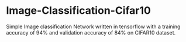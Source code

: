 # Image-Classification-Cifar10
Simple Image classification Network written in tensorflow with a training accuracy of 94% and validation accuracy of 84% on CIFAR10 dataset.
